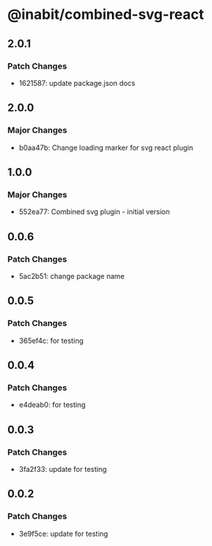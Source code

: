 # @inabit/combined-svg-react

## 2.0.1

### Patch Changes

- 1621587: update package.json docs

## 2.0.0

### Major Changes

- b0aa47b: Change loading marker for svg react plugin

## 1.0.0

### Major Changes

- 552ea77: Combined svg plugin - initial version

## 0.0.6

### Patch Changes

- 5ac2b51: change package name

## 0.0.5

### Patch Changes

- 365ef4c: for testing

## 0.0.4

### Patch Changes

- e4deab0: for testing

## 0.0.3

### Patch Changes

- 3fa2f33: update for testing

## 0.0.2

### Patch Changes

- 3e9f5ce: update for testing
